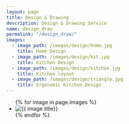 ```yaml
---
layout: page
title: Design & Drawing
description: Design & Drawing Service
name: design_draw
permalink: "/design_draw/"
images:
  - image_path: /images/design/home.jpg
    title: Home Design
  - image_path: /images/design/kit.jpg
    title: Kitchen Design
  - image_path: /images/design/kitchen.jpg
    title: Kitchen layout
  - image_path: /images/design/triangle.jpg
    title: Ergonomic Kitchen Design
---
```

<ul class="photo-gallery">
  {% for image in page.images %}
    <li><img src="{{ image.image_path }}" alt="{{ image.title}}"/></li>
    {% endfor %}
</ul>
